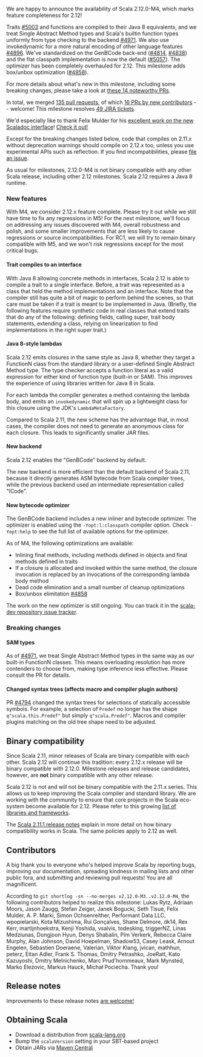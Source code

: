 We are happy to announce the availability of Scala 2.12.0-M4, which marks feature completeness for 2.12!

Traits [#5003](https://github.com/scala/scala/pull/5003) and functions are compiled to their Java 8 equivalents, and we treat Single Abstract Method types and Scala's builtin function types uniformly from type checking to the backend [#4971](https://github.com/scala/scala/pull/4971). We also use invokedynamic for a more natural encoding of other language features [#4896](https://github.com/scala/scala/pull/4896). We've standardized on the GenBCode back-end ([#4814](https://github.com/scala/scala/pull/4814), [#4838](https://github.com/scala/scala/pull/4838)) and the flat classpath implementation is now the default ([#5057](https://github.com/scala/scala/pull/5057)). The optimizer has been completely overhauled for 2.12. This milestone adds box/unbox optimization ([#4858](https://github.com/scala/scala/pull/4858)).

For more details about what's new in this milestone, including some breaking changes, please take a look at [these 14 noteworthy PRs](https://github.com/scala/scala/pulls?q=is%3Apr+label%3Arelease-notes+milestone%3A2.12.0-M4+is%3Amerged).

In total, we merged [135 pull requests](https://github.com/scala/scala/pulls?q=is%3Apr+is%3Amerged+milestone%3A2.12.0-M4), of which [16 PRs by new contributors](https://github.com/scala/scala/pulls?utf8=%E2%9C%93&q=is%3Apr+is%3Amerged+author%3Afelixmulder++milestone%3A2.12.0-M4) -- welcome! This milestone resolves [49 JIRA tickets](https://issues.scala-lang.org/issues/?jql=project%20%3D%20SI%20AND%20status%20%3D%20CLOSED%20AND%20resolution%20%3D%20Fixed%20AND%20fixVersion%20%3D%20%22Scala%202.12.0-M4%22%20ORDER%20BY%20component%20ASC%2C%20priority%20DESC).

We'd especially like to thank Felix Mulder for his [excellent work on the new Scaladoc interface](https://github.com/scala/scala/pulls?utf8=%E2%9C%93&q=is%3Apr+is%3Amerged+author%3Afelixmulder++milestone%3A2.12.0-M4)! [Check it out!](http://www.scala-lang.org/files/archive/api/2.12.0-M4/)


Except for the breaking changes listed below, code that compiles on 2.11.x without deprecation warnings should compile on 2.12.x too, unless you use experimental APIs such as reflection.  If you find incompatibilities, please [file an issue](https://issues.scala-lang.org).

As usual for milestones, 2.12.0-M4 is not binary compatible with any other Scala release, including other 2.12 milestones. Scala 2.12 requires a Java 8 runtime.

### New features

With M4, we consider 2.12.x feature complete. Please try it out while we still have time to fix any regressions in M5! For the next milestone, we'll focus on addressing any issues discovered with M4, overall robustness and polish, and some smaller improvements that are less likely to cause regressions or source incompatibilities. For RC1, we will try to remain binary compatible with M5, and we won't risk regressions except for the most critical bugs.

#### Trait compiles to an interface
With Java 8 allowing concrete methods in interfaces, Scala 2.12 is able to compile a trait to a single interface. Before, a trait was represented as a class that held the method implementations and an interface. Note that the compiler still has quite a bit of magic to perform behind the scenes, so that care must be taken if a trait is meant to be implemented in Java. (Briefly, the following features require synthetic code in real classes that extend traits that do any of the following: defining fields, calling super, trait body statements, extending a class, relying on linearization to find implementations in the right super trait.)

#### Java 8-style lambdas

Scala 2.12 emits closures in the same style as Java 8, whether they target a FunctionN class from the standard library or a user-defined Single Abstract Method type. The type checker accepts a function literal as a valid expression for either kind of function type (built-in or SAM). This improves the experience of using libraries written for Java 8 in Scala.

For each lambda the compiler generates a method containing the lambda body, and emits an `invokedynamic` that will spin up a lightweight class for this closure using the JDK's `LambdaMetaFactory`.

Compared to Scala 2.11, the new scheme has the advantage that, in most cases, the compiler does not need to generate an anonymous class for each closure. This leads to significantly smaller JAR files.

#### New backend

Scala 2.12 enables the "GenBCode" backend by default.

The new backend is more efficient than the default backend of Scala 2.11, because it directly generates ASM bytecode from Scala compiler trees, while the previous backend used an intermediate representation called "ICode".


#### New bytecode optimizer

The GenBCode backend includes a new inliner and bytecode optimizer.
The optimizer is enabled using the `-Yopt:l:classpath` compiler option.
Check `-Yopt:help` to see the full list of available options for the optimizer.

As of M4, the following optimizations are available:

* Inlining final methods, including methods defined in objects and final methods defined in traits
* If a closure is allocated and invoked within the same method, the closure invocation is replaced by an invocations of the corresponding lambda body method
* Dead code elimination and a small number of cleanup optimizations
* Box/unbox elimitation [#4858](https://github.com/scala/scala/pull/4858)

The work on the new optimizer is still ongoing.  You can track it in the [scala-dev repository issue tracker](https://github.com/scala/scala-dev/labels/t%3Aoptimizer).


### Breaking changes

#### SAM types
As of [#4971](https://github.com/scala/scala/pull/4971), we treat Single Abstract Method types in the same way as our built-in FunctionN classes. This means overloading resolution has more contenders to choose from, making type inference less effective. Please consult the PR for details.

#### Changed syntax trees (affects macro and compiler plugin authors)

PR [#4794](https://github.com/scala/scala/pull/4749) changed the syntax trees for selections of statically accessible symbols. For example, a selection of `Predef` no longer has the shape `q"scala.this.Predef"` but simply `q"scala.Predef"`. Macros and compiler plugins matching on the old tree shape need to be adjusted.




## Binary compatibility

Since Scala 2.11, minor releases of Scala are binary compatible with each other.
Scala 2.12 will continue this tradition: every 2.12.x release will be binary compatible with 2.12.0.
Milestone releases and release candidates, however, are **not** binary compatible with any other release.

Scala 2.12 is not and will not be binary compatible with the 2.11.x series.  This allows us to keep improving the Scala compiler and standard library.  We are working with the community to ensure that core projects in the Scala eco-system become available for 2.12.  Please refer to this growing [list of libraries and frameworks](https://github.com/scala/make-release-notes/blob/2.12.x/projects-2.12.md).

The [Scala 2.11.1 release notes](http://scala-lang.org/news/2.11.1) explain in more detail on how binary compatibility works in Scala.  The same policies apply to 2.12 as well.


## Contributors

A big thank you to everyone who's helped improve Scala by reporting bugs, improving our documentation, spreading kindness in mailing lists and other public fora, and submitting and reviewing pull requests! You are all magnificent.

According to `git shortlog -sn --no-merges v2.12.0-M3..v2.12.0-M4`, the following contributors helped to realize this milestone: Lukas Rytz, Adriaan Moors, Jason Zaugg, Stefan Zeiger, Janek Bogucki, Seth Tisue, Felix Mulder, A. P. Marki, Simon Ochsenreither, Performant Data LLC, wpopielarski, Kota Mizushima, Rui Gonçalves, Shane Delmore, dk14, Rex Kerr, martijnhoekstra, Kenji Yoshida, vsalvis, todesking, triggerNZ, Linas Medziunas, Dongjoon Hyun, Denys Shabalin, Pim Verkerk, Rebecca Claire Murphy, Alan Johnson, David Hoepelman, Shadow53, Casey Leask, Arnout Engelen, Sébastien Doeraene, Valerian, Viktor Klang, jvican, mathhun, peterz, Eitan Adler, Frank S. Thomas, Dmitry Petrashko, JoeRatt, Kato Kazuyoshi, Dmitry Melnichenko, Marc Prud'hommeaux, Mark Mynsted, Marko Elezovic, Markus Hauck, Michał Pociecha. Thank you!

## Release notes

Improvements to these release notes [are welcome!](https://github.com/scala/make-release-notes/blob/2.12.x/hand-written.md)

## Obtaining Scala

* Download a distribution from [scala-lang.org](http://scala-lang.org/download/2.12.0-M4.html)
* Bump the `scalaVersion` setting in your SBT-based project
* Obtain JARs via [Maven Central](http://search.maven.org/#search%7Cga%7C1%7Cg%3A%22org.scala-lang%22%20AND%20v%3A%222.12.0-M4%22)
